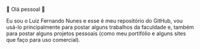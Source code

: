 📒 Olá pessoal 📒

Eu sou o Luiz Fernando Nunes e esse é meu repositório do GitHub, vou usá-lo principalmente para postar alguns trabalhos da faculdade e,
também para postar alguns projetos pessoais (como meu portifólio e alguns sites que faço para uso comercial).

